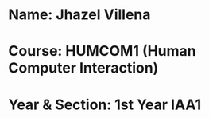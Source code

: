 # Name: Jhazel Villena
# Course: HUMCOM1 (Human Computer Interaction)
# Year & Section: 1st Year IAA1
